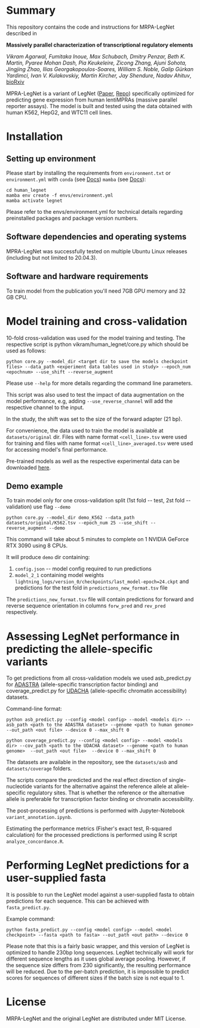# Summary

This repository contains the code and instructions for MRPA-LegNet described in 

**Massively parallel characterization of transcriptional regulatory elements**

*Vikram Agarwal, Fumitaka Inoue, Max Schubach, Dmitry Penzar, Beth K. Martin, 
Pyaree Mohan Dash, Pia Keukeleire, Zicong Zhang, Ajuni Sohota, Jingjing Zhao, 
Ilias Georgakopoulos-Soares, William S. Noble, Galip Gürkan Yardimci, 
Ivan V. Kulakovskiy, Martin Kircher, Jay Shendure, Nadav Ahituv*, [bioRxiv](https://doi.org/10.1101/2023.03.05.531189)

MPRA-LegNet is a variant of LegNet ([Paper](https://doi.org/10.1093/bioinformatics/btad457),
[Repo](https://github.com/autosome-ru/LegNet/)) specifically optimized for predicting gene expression from human 
lentiMPRAs (massive parallel reporter assays).
The model is built and tested using the data obtained with human K562, HepG2, and WTC11 cell lines.

# Installation

## Setting up environment

Please start by installing the requirements from `environment.txt` or `environment.yml` with `conda` (see [Docs](https://conda.io/projects/conda/en/latest/user-guide/install/index.html)) `mamba` (see [Docs](https://mamba.readthedocs.io/en/latest/mamba-installation.html)):
```
cd human_legnet
mamba env create -f envs/environment.yml 
mamba activate legnet
```

Please refer to the envs/environment.yml for technical details regarding preinstalled packages and package version numbers.

## Software dependencies and operating systems

MPRA-LegNet was successfully tested on multiple Ubuntu Linux releases (including but not limited to 20.04.3).

## Software and hardware requirements

To train model from the publication you'll need 7GB GPU memory and 32 GB CPU.

# Model training and cross-validation

10-fold cross-validation was used for the model training and testing. The respective script is python vikram/human_legnet/core.py which should be used as follows:

```
python core.py --model_dir <target dir to save the models checkpoint files> --data_path <experiment data tables used in study> --epoch_num <epochnum> --use_shift --reverse_augment
```

Please use `--help` for more details regarding the command line parameters.

This script was also used to test the impact of data augmentation on the model performance, e.g, 
adding `--use_reverse_channel` will add the respective channel to the input. 

In the study, the shift was set to the size of the forward adapter (21 bp).

For convenience, the data used to train the model is available at `datasets/original` dir. 
Files with name format `<cell_line>.tsv` were used for training and files with name format `<cell_line>_averaged.tsv` were used for accessing model's final performance. 

Pre-trained models as well as the respective experimental data can be downloaded [here](https://zenodo.org/records/8219231).

## Demo example

To train model only for one cross-validation split  (1st fold -- test, 2st fold -- validation) use flag `--demo`

```
python core.py --model_dir demo_K562 --data_path datasets/original/K562.tsv --epoch_num 25 --use_shift --reverse_augment --demo
```

This command will take about 5 minutes to complete on 1 NVIDIA GeForce RTX 3090 using 8 CPUs. 

It will produce `demo` dir containing:

1. `config.json` -- model config required to run predictions
2. `model_2_1` containing model weights `lightning_logs/version_0/checkpoints/last_model-epoch=24.ckpt` and predictions for the test fold in `predictions_new_format.tsv` file

The `predictions_new_format.tsv` file will contain predictions for forward and reverse sequence orientation in columns `forw_pred` and `rev_pred` respectively.

# Assessing LegNet performance in predicting the allele-specific variants

To get predictions from all cross-validation models we used asb_predict.py for [ADASTRA](https://adastra.autosome.org) (allele-specific transcription factor binding) and coverage_predict.py for [UDACHA](https://udacha.autosome.org) (allele-specific chromatin accessibility) datasets.

Command-line format:
```
python asb_predict.py --config <model config> --model <models dir> --asb_path <path to the ADASTRA dataset> --genome <path to human genome> --out_path <out file> --device 0 --max_shift 0
```
```
python coverage_predict.py --config <model config> --model <models dir> --cov_path <path to the UDACHA dataset> --genome <path to human genome>  --out_path <out file>  --device 0 --max_shift 0
```
The datasets are available in the repository, see the `datasets/asb` and `datasets/coverage` folders.

The scripts compare the predicted and the real effect direction of single-nucleotide variants for the alternative against the reference allele at allele-specific regulatory sites. That is whether the reference or the alternative allele is preferable for transcription factor binding or chromatin accessibility. 

The post-processing of predictions is performed with Jupyter-Notebook `variant_annotation.ipynb`.

Estimating the performance metrics (Fisher's exact test, R-squared calculation) for the processed predictions is performed using R script `analyze_concordance.R`.

# Performing LegNet predictions for a user-supplied fasta

It is possible to run the LegNet model against a user-supplied fasta to obtain predictions for each sequence. This can be achieved with `fasta_predict.py`.

Example command:
```
python fasta_predict.py --config <model config> --model <model checkpoint> --fasta <path to fasta> --out_path <out path> --device 0 
```

Please note that this is a fairly basic wrapper, and this version of LegNet is optimized to handle 230bp long sequences.
LegNet technically will work for different sequence lengths as it uses global average pooling. 
However, if the sequence size differs from 230 significantly, the resulting performance will be reduced. 
Due to the per-batch prediction, it is impossible to predict scores for sequences of different sizes if the batch size is not equal to 1.

# License

MRPA-LegNet and the original LegNet are distributed under MIT License.
